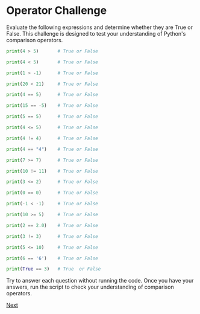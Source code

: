
# Operator Challenge

Evaluate the following expressions and determine whether they are True or False. This challenge is designed to test your understanding of Python's comparison operators.

```python
print(4 > 5)       # True or False

print(4 < 5)       # True or False

print(1 > -1)      # True or False

print(20 < 21)     # True or False

print(4 == 5)      # True or False

print(15 == -5)    # True or False

print(5 == 5)      # True or False

print(4 <= 5)      # True or False

print(4 != 4)      # True or False

print(4 == "4")    # True or False

print(7 >= 7)      # True or False

print(10 != 11)    # True or False

print(3 <= 2)      # True or False

print(0 == 0)      # True or False

print(-1 < -1)     # True or False

print(10 >= 5)     # True or False

print(2 == 2.0)    # True or False

print(3 != 3)      # True or False

print(5 <= 10)     # True or False

print(6 == '6')    # True or False

print(True == 3)   # True  or False

```

Try to answer each question without running the code. Once you have your answers, run the script to check your understanding of comparison operators.

[Next](./3-if_condition.md)